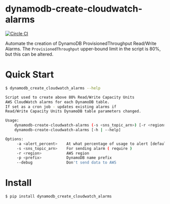 # dynamodb-create-cloudwatch-alarms

[![Circle CI](https://circleci.com/gh/percolate/dynamodb-create-cloudwatch-alarms.svg?style=svg)](https://circleci.com/gh/percolate/dynamodb-create-cloudwatch-alarms)

Automate the creation of DynamoDB ProvisionedThroughput Read/Write Alarms.
The `ProvisionedThroughput` upper-bound limit in the script is 80%, but this can be altered.

# Quick Start
```bash
$ dynamodb_create_cloudwatch_alarms --help

Script used to create above 80% Read/Write Capacity Units
AWS CloudWatch alarms for each DynamoDB table.
If set as a cron job - updates existing alarms if
Read/Write Capacity Units DynamoDB table parameters changed.

Usage:
    dynamodb-create-cloudwatch-alarms (-s <sns_topic_arn>) [-r <region>] [-p <prefix>] [--debug] 
    dynamodb-create-cloudwatch-alarms [-h | --help]

Options:
     -a <alert_percent>    At what percentage of usage to alert [default: 0.8]
     -s <sns_topic_arn>    For sending alarm ( require )
     -r <region>           AWS region
     -p <prefix>           DynamoDB name prefix
     --debug               Don't send data to AWS

```

# Install
```bash
$ pip install dynamodb_create_cloudwatch_alarms
```
